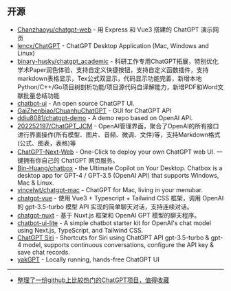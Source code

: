 ## 开源

- [Chanzhaoyu/chatgpt-web](https://github.com/Chanzhaoyu/chatgpt-web) - 用 Express 和 Vue3 搭建的 ChatGPT 演示网页
- [lencx/ChatGPT](https://github.com/lencx/ChatGPT) - ChatGPT Desktop Application (Mac, Windows and Linux)
- [binary-husky/chatgpt_academic](https://github.com/binary-husky/chatgpt_academic) - 科研工作专用ChatGPT拓展，特别优化学术Paper润色体验，支持自定义快捷按钮，支持自定义函数插件，支持markdown表格显示，Tex公式双显示，代码显示功能完善，新增本地Python/C++/Go项目树剖析功能/项目源代码自译解能力，新增PDF和Word文献批量总结功能
- [chatbot-ui](https://github.com/mckaywrigley/chatbot-ui) - An open source ChatGPT UI.
- [GaiZhenbiao/ChuanhuChatGPT](https://github.com/GaiZhenbiao/ChuanhuChatGPT) - GUI for ChatGPT API
- [ddiu8081/chatgpt-demo](https://github.com/ddiu8081/chatgpt-demo) - A demo repo based on OpenAI API.
- [202252197/ChatGPT_JCM](https://github.com/202252197/ChatGPT_JCM) - OpenAI管理界面，聚合了OpenAI的所有接口进行界面操作(所有模型、图片、音频、微调、文件)等，支持Markdown格式(公式、图表，表格)等
- [ChatGPT-Next-Web](https://github.com/Yidadaa/ChatGPT-Next-Web) - One-Click to deploy your own ChatGPT web UI. 一键拥有你自己的 ChatGPT 网页服务。
- [Bin-Huang/chatbox](https://github.com/Bin-Huang/chatbox) - the Ultimate Copilot on Your Desktop. Chatbox is a desktop app for GPT-4 / GPT-3.5 (OpenAI API) that supports Windows, Mac & Linux.
- [vincelwt/chatgpt-mac](https://github.com/vincelwt/chatgpt-mac) - ChatGPT for Mac, living in your menubar.
- [chatgpt-vue](https://github.com/lianginx/chatgpt-vue) - 使用 Vue3 + Typescript + Tailwind CSS 框架，调用 OpenAI 的 gpt-3.5-turbo 模型 API 实现的简单聊天对话，支持连续对话。
- [chatgpt-nuxt](https://github.com/lianginx/chatgpt-nuxt) - 基于 Nuxt.js 框架和 OpenAI GPT 模型的聊天程序。
- [chatbot-ui-lite](https://github.com/mckaywrigley/chatbot-ui-lite) - A simple chatbot starter kit for OpenAI's chat model using Next.js, TypeScript, and Tailwind CSS.
- [ChatGPT Siri](https://github.com/Yue-Yang/ChatGPT-Siri) - Shortcuts for Siri using ChatGPT API gpt-3.5-turbo & gpt-4 model, supports continuous conversations, configure the API key & save chat records. 
- [yakGPT](https://github.com/yakGPT/yakGPT) - Locally running, hands-free ChatGPT UI

--- 

- [整理了一份github上比较热门的ChatGPT项目，值得收藏](https://blog.csdn.net/sinat_28521487/article/details/129745595)
